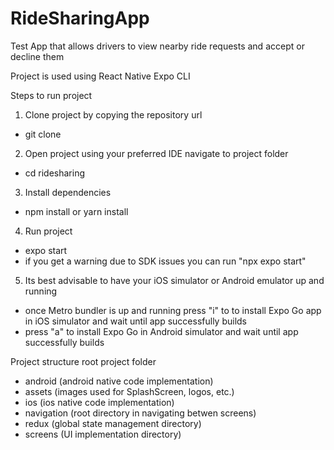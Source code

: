 # RideSharingApp
Test App that allows drivers to view nearby ride requests and accept or decline them

Project is used using React Native Expo CLI

Steps to run project
1. Clone project by copying the repository url
  - git clone <repository-url>
  
2. Open project using your preferred IDE navigate to project folder
  - cd ridesharing

3. Install dependencies
  - npm install or yarn install

4. Run project
  - expo start
  - if you get a warning due to SDK issues you can run "npx expo start"

5. Its best advisable to have your iOS simulator or Android emulator up and running
  - once Metro bundler is up and running press "i" to to install Expo Go app in iOS simulator and wait until app successfully builds
  - press "a" to install Expo Go in Android simulator and wait until app successfully builds

Project structure
root project folder
 - android (android native code implementation)
 - assets (images used for SplashScreen, logos, etc.)
 - ios (ios native code implementation)
 - navigation (root directory in navigating betwen screens)
 - redux (global state management directory)
 - screens (UI implementation directory)

